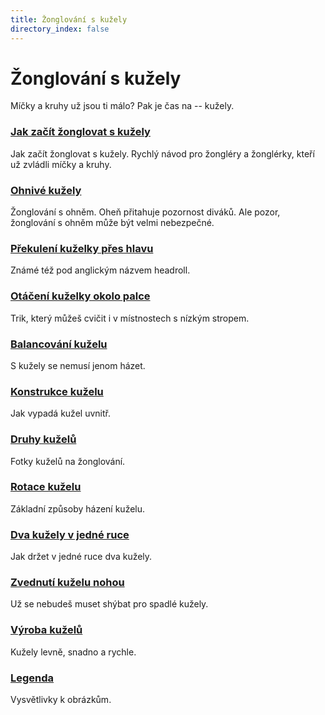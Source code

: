 ```yaml
---
title: Žonglování s kužely
directory_index: false
---
```


# Žonglování s kužely

Míčky a kruhy už jsou ti málo? Pak je čas na -- kužely.

### [Jak začít žonglovat s kužely](/kuzely/jak-zacit.html "Jak začít žonglovat s kužely.")

Jak začít žonglovat s kužely. Rychlý návod pro žongléry a žonglérky, kteří už zvládli míčky a kruhy.

### [Ohnivé kužely](/kuzely/ohen.html "Žonglování s ohněm.")

Žonglování s ohněm. Oheň přitahuje pozornost diváků. Ale pozor, žonglování s ohněm může být velmi nebezpečné.

### [Překulení kuželky přes hlavu](/kuzely/headroll.html "Headroll.")

Známé též pod anglickým názvem headroll.

### [Otáčení kuželky okolo palce](/kuzely/toceni-okolo-palce.html "Kolem dokola.")

Trik, který můžeš cvičit i v místnostech s nízkým stropem.

### [Balancování kuželu](/kuzely/balanc.html "Balancování kuželu.")

S kužely se nemusí jenom házet.

### [Konstrukce kuželu](/kuzely/konstrukce.html "Co je uvnitř.")

Jak vypadá kužel uvnitř.

### [Druhy kuželů](/kuzely/druhy.html "Druhy kuželů na žonglování.")

Fotky kuželů na žonglování.

### [Rotace kuželu](/kuzely/rotace.html "Rotace kuželu.")

Základní způsoby házení kuželu.

### [Dva kužely v jedné ruce](/kuzely/grip.html "Jak držet v jedné ruce dva kužely.")

Jak držet v jedné ruce dva kužely.

### [Zvednutí kuželu nohou](/kuzely/kickup.html "Zvednutí kuželu nohou.")

Už se nebudeš muset shýbat pro spadlé kužely.

### [Výroba kuželů](/kuzely/vyroba.html "Výroba kuželů na žonglování.")

Kužely levně, snadno a rychle.

### [Legenda](/kuzely/legenda.html "Vysvětlivky k obrázkům.")

Vysvětlivky k obrázkům.


